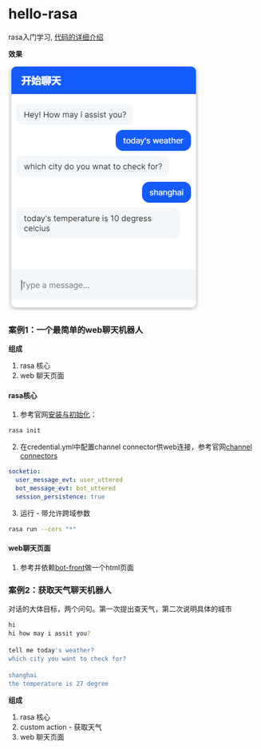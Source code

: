 # hello-rasa
rasa入门学习, [代码的详细介绍](https://51fhd.com/dev/hello-rasa/)

**效果**

![image](./img/image-20201204130901875.png)

### 案例1：一个最简单的web聊天机器人

**组成**

1. rasa 核心
2. web 聊天页面

#### rasa核心

1. 参考官网[安装与初始化](https://rasa.com/docs/rasa/installation)：

```bash
rasa init
```

2. 在credential.yml中配置channel connector供web连接，参考官网[channel connectors](https://rasa.com/docs/rasa/connectors/your-own-website)

```yml
socketio:
  user_message_evt: user_uttered
  bot_message_evt: bot_uttered
  session_persistence: true
```

3. 运行 - 带允许跨域参数

```bash
rasa run --cors "*"
```

#### web聊天页面

1. 参考并依赖[bot-front](https://github.com/botfront/rasa-webchat)做一个html页面

### 案例2：获取天气聊天机器人

对话的大体目标，两个问句。第一次提出查天气，第二次说明具体的城市

```bash
hi
hi how may i assit you?

tell me today's weather?
which city you want to check for?

shanghai
the temperature is 27 degree
```

**组成**

1. rasa 核心
2. custom action - 获取天气
3. web 聊天页面

